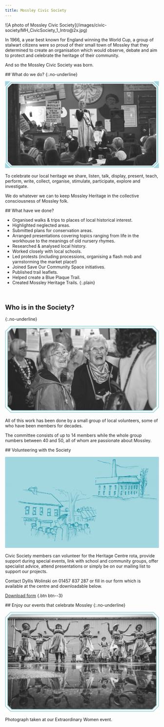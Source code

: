 ```yaml
---
title: Mossley Civic Society
---
```


<section class="section section--first" markdown="1">
![A photo of Mossley Civic Society](/images/civic-society/MH_CivicSociety_1_Intro@2x.jpg)

In 1966, a year best known for England winning the World Cup, a group of stalwart citizens were so proud of their small town of Mossley that they determined to create an organisation which would observe, debate and aim to protect and celebrate the heritage of their community.

And so the Mossley Civic Society was born.
</section>

<section class="section section--filled" markdown="1">
## What do we do?
{:.no-underline}

![A photo of a talk at the centre](/images/civic-society/MH_CivicSociety_2_Whatdowedo@2x.jpg)

To celebrate our local heritage we share, listen, talk, display, present, teach, perform, write, collect, organise, stimulate, participate, explore and investigate.

We do whatever we can to keep Mossley Heritage in the collective consciousness of Mossley folk.
</section>

<section class="section" markdown="1">
<div class="lozenge" markdown="1">
## What have we done?

- Organised walks & trips to places of local historical interest.
- Highlighted neglected areas.
- Submitted plans for conservation areas.
- Arranged presentations covering topics ranging from life in the workhouse to the meanings of old nursery rhymes.
- Researched & analysed local history.
- Worked closely with local schools.
- Led protests (including processions, organising a flash mob and yarnstorming the market place!)
- Joined Save Our Community Space initiatives.
- Published trail leaflets.
- Helped create a Blue Plaque Trail.
- Created Mossley Heritage Trails.
{:.plain}
</div>

<br>

## Who is in the Society?
{:.no-underline}

![A photo of some of the Civic Society members](/images/civic-society/MH_CivicSociety_3_Who@2x.jpg)

All of this work has been done by a small group of local volunteers, some of who have been members for decades.

The committee consists of up to 14 members while the whole group numbers between 40 and 50, all of whom are passionate about Mossley.
</section>

<section class="section section--filled" markdown="1">
## Volunteering with the Society

![Some illustrations of the area](/images/civic-society/MH_CivicSociety_4_Volunteer@2x.png)

Civic Society members can volunteer for the Heritage Centre rota, provide support during special events, link with school and community groups, offer specialist advice, attend presentations or simply be on our mailing list to support our projects.

Contact Dyllis Wolinski on 01457 837 287 or fill in our form which is available at the centre and downloadable below.

[Download form](/)
{.btn btn--3}
</section>

<section class="section" markdown="1">
## Enjoy our events that celebrate Mossley
{:.no-underline}

![A photograph taken at our Extraordinary Women event](/images/civic-society/MH_CivicSociety_5_Enjoy@2x.jpg)

Photograph taken at our Extraordinary Women event.
</section>
